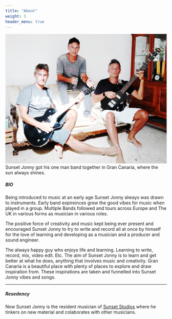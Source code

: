 ```yaml
---
title: "About"
weight: 3
header_menu: true
---
```


<!-- 
Neither embedded figure shortcode, nor Markdown hook were able to render image from asset. 
You would have to .Resouces.GetMatch via custom shortcode.
![Jane Doe](/images/asset-happy-ethnic-woman-sitting-at-table-with-laptop-3769021.jpg) 
-->
![Sunset Jonny](/images/sunsetjonnyTripplets.jpg) 
Sunset Jonny got his one man band together in Gran Canaria, where the sun always shines.

##### BIO

Being introduced to music at an early age Sunset Jonny always was drawn to instruments.
Early band expireinces grew the good vibes for music when played in a group.
Multiple Bands followed and tours across Europe and The UK in various forms as musician in various roles.

The positive force of creativity and music kept being ever present and encouraged Sunset Jonny to try to write and record all at once by himself for the love of learning and developing as a musician and a producer and sound engineer.

The always happy guy who enjoys life and learning. Learning to write, record, mix, video edit. Etc. The aim of Sunset Jonny is to learn and get better at what he does, anything that involves music and creativity. Gran Canaria is a beautiful place with plenty of places to explore and draw inspiration from. These inspirations are taken and funnelled into Sunset Jonny vibes and songs. 

----

##### Resedency

Now Sunset Jonny is the resident musician of [Sunset Studios](https://sunset-studios.one) where he tinkers on new material and colaborates with other musicians.
